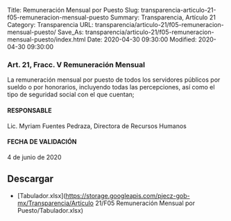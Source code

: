 Title: Remuneración Mensual por Puesto
Slug: transparencia-articulo-21-f05-remuneracion-mensual-puesto
Summary: Transparencia, Artículo 21
Category: Transparencia
URL: transparencia/articulo-21/f05-remuneracion-mensual-puesto/
Save_As: transparencia/articulo-21/f05-remuneracion-mensual-puesto/index.html
Date: 2020-04-30 09:30:00
Modified: 2020-04-30 09:30:00


### Art. 21, Fracc. V Remuneración Mensual

La remuneración mensual por puesto de todos los servidores públicos por sueldo o por honorarios, incluyendo todas las percepciones, así como el tipo de seguridad social con el que cuentan;

#### RESPONSABLE

Lic. Myriam Fuentes Pedraza, Directora de Recursos Humanos

#### FECHA DE VALIDACIÓN

4 de junio de 2020


## Descargar


* [Tabulador.xlsx](https://storage.googleapis.com/pjecz-gob-mx/Transparencia/Artículo 21/F05 Remuneración Mensual por Puesto/Tabulador.xlsx)


